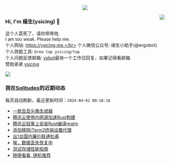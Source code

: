 <p align="center">
    <img align="center" src="https://github-profile-trophy.vercel.app/?username=ysicing&title=Star,Follower,Commit,Issue" style="max-width:100%;">
</p>

<img align="right" src="https://github-readme-stats.vercel.app/api?username=ysicing&show_icons=true&icon_color=805AD5&text_color=718096&bg_color=ffffff&hide_title=true" />


### Hi, I'm 缘生(ysicing) 👋

<!--
**ysicing/ysicing** is a ✨ _special_ ✨ repository because its `README.md` (this file) appears on your GitHub profile.

Here are some ideas to get you started:

- 🔭 I’m currently working on ...
- 🌱 I’m currently learning ...
- 👯 I’m looking to collaborate on ...
- 🤔 I’m looking for help with ...
- 💬 Ask me about ...
- 📫 How to reach me: ...
- 😄 Pronouns: ...
- ⚡ Fun fact: ...
- 🌈 I'm currently working on ... 😎
- 🐳 I’m currently learning go\k8s source code. 😅
- 🤔 I'm thinking about how to make more more money 😁.
- 💬 Ask me about `lao biao`
- 📫 How to reach me: mail [i@ysicing.me](mailto:i@ysicing.me) or blog [ysicing.me](https://ysicing.me) 
- sponsor: [ysicing](https://afdian.net/@ysicing)

-->

这个人菜死了，请你带带他.</br>
I am too weak. Please help me.</br>
个人网站: https://ysicing.me.</br>
个人微信公众号: 缘生小助手(@ergobot)</br>
个人效能工具: `brew tap ysicing/tap`</br>
个人问题反馈邮箱:  [ysbot](mailto:ysbot@12306.work)最快一个工作日回复，如果记得看邮箱</br>
赞助弟弟 [ysicing](https://sponsor.ysicing.net/)

![](https://komarev.com/ghpvc/?username=ysicing&color=green)

<!--events start -->

### 我在[Solitudes](https://ysicing.me)的近期动态

每天自动刷新，最近更新时间：`2024-04-01 00:16:16`

*  [一款丑丑头像生成器](https://ysicing.me/tools/ugly-avatar/v1)
*  [腾讯云使用内网源加速Rust构建](https://ysicing.me/qcloud-rust-mirrors/v1)
*  [腾讯云轻量上安装Rust编译realm](https://ysicing.me/qcloud-rust/v1)
*  [添加移除iTerm2终端设置代理](https://ysicing.me/iterm2-proxy/v1)
*  [出1台国内廉价联通杜甫](https://ysicing.me/dogyun-chongqing-ds/v1)
*  [唉，数据丢失恢复中](https://ysicing.me/longhorn-k3s-missing/v1)
*  [测试存储性能指南](https://ysicing.me/test-the-performance-of-storage-devices/v1)
*  [随便看看, 随机推荐](https://ysicing.me/random/)


<!--events end -->

